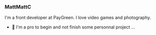 ### MattMattC

I'm a front developer at PayGreen. I love video games and photography.

- 🔭 I'm a pro to begin and not finish some personnal project ... 

<!--
**MattMattC/MattMattC** is a ✨ _special_ ✨ repository because its `README.md` (this file) appears on your GitHub profile.
